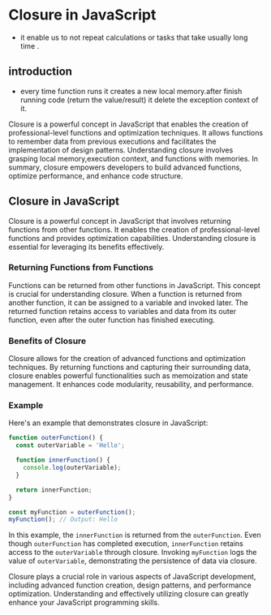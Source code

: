 # Closure in JavaScript
- it enable us to not repeat calculations or tasks that take usually long time .

## introduction
- every time function runs it creates a new local memory.after finish running code (return the value/result) it delete the exception context of it.

Closure is a powerful concept in JavaScript that enables the creation of professional-level functions and optimization techniques.
It allows functions to remember data from previous executions and facilitates the implementation of design patterns.
Understanding closure involves grasping local memory,execution context, and functions with memories. In summary, closure empowers developers to build advanced functions, optimize performance, and enhance code structure.


## Closure in JavaScript

Closure is a powerful concept in JavaScript that involves returning functions from other functions. It enables the creation of professional-level functions and provides optimization capabilities. Understanding closure is essential for leveraging its benefits effectively.

### Returning Functions from Functions

Functions can be returned from other functions in JavaScript. This concept is crucial for understanding closure. When a function is returned from another function, it can be assigned to a variable and invoked later. The returned function retains access to variables and data from its outer function, even after the outer function has finished executing.

### Benefits of Closure

Closure allows for the creation of advanced functions and optimization techniques. By returning functions and capturing their surrounding data, closure enables powerful functionalities such as memoization and state management. It enhances code modularity, reusability, and performance.

### Example

Here's an example that demonstrates closure in JavaScript:

```javascript
function outerFunction() {
  const outerVariable = 'Hello';

  function innerFunction() {
    console.log(outerVariable);
  }

  return innerFunction;
}

const myFunction = outerFunction();
myFunction(); // Output: Hello
```

In this example, the `innerFunction` is returned from the `outerFunction`. Even though `outerFunction` has completed execution, `innerFunction` retains access to the `outerVariable` through closure. Invoking `myFunction` logs the value of `outerVariable`, demonstrating the persistence of data via closure.

Closure plays a crucial role in various aspects of JavaScript development, including advanced function creation, design patterns, and performance optimization. Understanding and effectively utilizing closure can greatly enhance your JavaScript programming skills.

